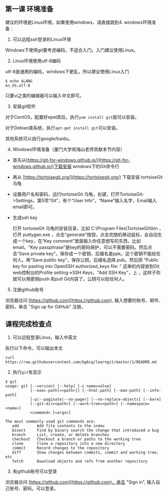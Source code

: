 ## 第一课 环境准备

建议的环境是Linux环境，如果使用windows，请直接跳到4. windows环境准备：

1. 可以远程ssh登录的Linux环境

Windows下使用git要考虑编码，不适合入门。入门建议使用Linux。

2. Linux环境使用utf-8编码

utf-8是通用的编码，windows下更乱，所以建议使用Linux入门
````
$ echo $LANG
en_US.utf-8
````

只要vi之类的编辑器可以输入中文即可。

3. 安装git软件

对于CentOS，配置好epel库后，执行`yum install git`就可以安装。

对于Debian类系统，执行`apt-get install git`可以安装。

其他系统可以自行google/baidu。

4. Windows环境准备（厦门大学郑海山老师贡献本节内容）

* 首先从[https://git-for-windows.github.io/](https://git-for-windows.github.io/)下载安装 windows下的Git命令行

* 再从 [https://tortoisegit.org/](https://tortoisegit.org/) 下载安装 tortoiseGit 乌龟

* 设置用户名和密码，运行tortoiseGit 乌龟，右键，打开TortoiseGit->Settings，第5项“Git”，有个“User Info”，“Name”输入名字，Email输入email即可。

* 生成ssh key

  打开 tortoiseGit 乌龟的安装目录，比如 C:\Program Files\TortoiseGit\bin ，打开 puttygen.exe ，点击“generate”按钮，点击完随机移动鼠标，会自动生成一个key，在“Key comment”里面输入你任意想写的东西，比如email。“Key passphrase”是key的密码保护，可以不需要密码。然后点击“Save private key”，保存成一个密钥，后缀名是ppk。这个密钥不能给任何人。再“Save public key”，保存公钥，后缀名选择.pub。然后把 “Public key for pasting into OpenSSH authorized_keys file: " 这串的内容放到Git web控制台的Profile setting->SSH Keys，"Add SSH Key"，上 ，这样子你就可以用密钥push 和pull Git内容了。公钥可以给任何人。

5. 注册github账号

浏览器访问 [https://github.com](https://github.com), 输入想要的账号、邮件、密码，单击 "Sign up for GitHub" 注册。

## 课程完成检查点

1. 可以远程登录Linux，输入中英文

执行以下命令，可以输出本文
````
curl https://raw.githubusercontent.com/bg6cq/learngit/master/1/README.md
````
2. 执行`git`有显示
```
$ git
usage: git [--version] [--help] [-c name=value]
           [--exec-path[=<path>]] [--html-path] [--man-path] [--info-path]
           [-p|--paginate|--no-pager] [--no-replace-objects] [--bare]
           [--git-dir=<path>] [--work-tree=<path>] [--namespace=<name>]
           <command> [<args>]

The most commonly used git commands are:
   add        Add file contents to the index
   bisect     Find by binary search the change that introduced a bug
   branch     List, create, or delete branches
   checkout   Checkout a branch or paths to the working tree
   clone      Clone a repository into a new directory
   commit     Record changes to the repository
   diff       Show changes between commits, commit and working tree, etc
   fetch      Download objects and refs from another repository
```

3. 有github账号可以登录
   
浏览器访问 [https://github.com](https://github.com)，单击 "Sign in", 输入自己账号、密码，可以登录。

